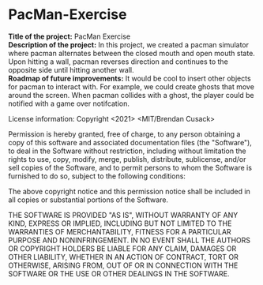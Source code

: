 # PacMan-Exercise

<b>Title of the project:</b> PacMan Exercise <br>
<b>Description of the project:</b> In this project, we created a pacman simulator where pacman alternates between the closed mouth and open mouth state. Upon hitting a wall, pacman reverses direction and continues to the opposite side until hitting another wall.<br>
<b>Roadmap of future improvements:</b> It would be cool to insert other objects for pacman to interact with. For example, we could create ghosts that move around the screen.  When pacman collides with a ghost, the player could be notified with a game over notifcation.

License information: Copyright <2021> <MIT/Brendan Cusack>

Permission is hereby granted, free of charge, to any person obtaining a copy of this software and associated documentation files (the "Software"), to deal in the Software without restriction, including without limitation the rights to use, copy, modify, merge, publish, distribute, sublicense, and/or sell copies of the Software, and to permit persons to whom the Software is furnished to do so, subject to the following conditions:

The above copyright notice and this permission notice shall be included in all copies or substantial portions of the Software.

THE SOFTWARE IS PROVIDED "AS IS", WITHOUT WARRANTY OF ANY KIND, EXPRESS OR IMPLIED, INCLUDING BUT NOT LIMITED TO THE WARRANTIES OF MERCHANTABILITY, FITNESS FOR A PARTICULAR PURPOSE AND NONINFRINGEMENT. IN NO EVENT SHALL THE AUTHORS OR COPYRIGHT HOLDERS BE LIABLE FOR ANY CLAIM, DAMAGES OR OTHER LIABILITY, WHETHER IN AN ACTION OF CONTRACT, TORT OR OTHERWISE, ARISING FROM, OUT OF OR IN CONNECTION WITH THE SOFTWARE OR THE USE OR OTHER DEALINGS IN THE SOFTWARE.
